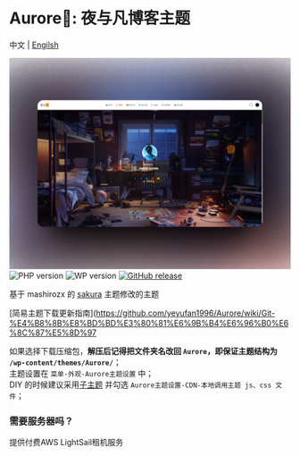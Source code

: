 ﻿Aurore🌌: 夜与凡博客主题
===

中文 | [Engilsh](README-en.md)

![Aurore](screenshot.png)
![PHP version](https://img.shields.io/badge/PHP-7.1+-4F5B93.svg?style=flat-square&logo=php)
![WP version](https://img.shields.io/badge/WordPress-6.3.1-0073aa.svg?style=flat-square&logo=wordpress)
[![GitHub release](https://img.shields.io/github/v/release/yeyufan1996/Aurore.svg?style=flat-square&logo=github)](https://github.com/yeyufan1996/Aurore/releases)

基于 mashirozx 的 [sakura](https://github.com/mashirozx/Sakura) 主题修改的主题


[简易主题下载更新指南](https://github.com/yeyufan1996/Aurore/wiki/Git-%E4%B8%8B%E8%BD%BD%E3%80%81%E6%9B%B4%E6%96%B0%E6%8C%87%E5%8D%97  

如果选择下载压缩包，**解压后记得把文件夹名改回 `Aurore`，即保证主题结构为 `/wp-content/themes/Aurore/`**；  
主题设置在 `菜单-外观-Aurore主题设置` 中；  
DIY 的时候建议采用[子主题](https://github.com/mashirozx/Sakura/tree/child) 并勾选 `Aurore主题设置-CDN-本地调用主题 js、css 文件`；


### 需要服务器吗？
提供付费AWS LightSail租机服务

